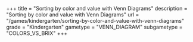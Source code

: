 +++
title = "Sorting by color and value with Venn Diagrams"
description = "Sorting by color and value with Venn Diagrams"
url = "/games/kindergarten/sorting-by-color-and-value-with-venn-diagrams"
grade = "Kindergarten"
gametype = "VENN_DIAGRAM"
subgametype = "COLORS_VS_BRIX"
+++